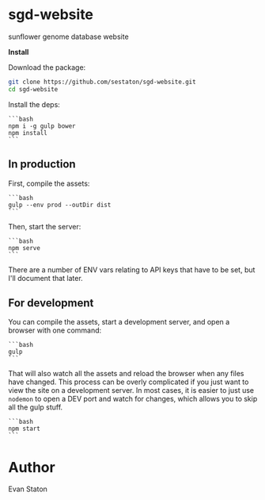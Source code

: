 sgd-website
===========
sunflower genome database website

**Install**

Download the package:

```bash
git clone https://github.com/sestaton/sgd-website.git
cd sgd-website
```

Install the deps:

    ```bash
    npm i -g gulp bower
    npm install
    ```

## In production

First, compile the assets:
  
    ```bash
    gulp --env prod --outDir dist
    ```

Then, start the server:

    ```bash
    npm serve
    ```

There are a number of ENV vars relating to API keys that have to be set, but I'll document that later.

## For development

You can compile the assets, start a development server, and open a browser with one command:

    ```bash
    gulp
    ```

That will also watch all the assets and reload the browser when any files have changed. This process can be overly complicated if you just want to view the site on a development server. In most cases, it is easier to just use `nodemon` to open a DEV port and watch for changes, which allows you to skip all the gulp stuff.

    ```bash
    npm start
    ```

# Author

Evan Staton